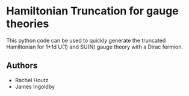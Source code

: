 # Hamiltonian Truncation for gauge theories

This python code can be used to quickly generate the truncated Hamiltonian for 1+1d U(1) and SU(N) gauge theory with a Dirac fermion. 


## Authors


- Rachel Houtz
- James Ingoldby
